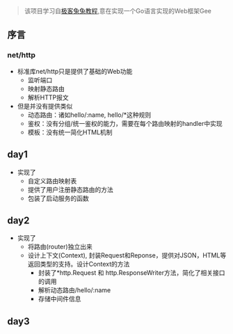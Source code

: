 >该项目学习自[极客兔兔教程](https://geektutu.com/post/gee.html),意在实现一个Go语言实现的Web框架Gee

## 序言
### net/http
- 标准库net/http只是提供了基础的Web功能
    - 监听端口
    - 映射静态路由
    - 解析HTTP报文
- 但是并没有提供类似    
    - 动态路由：诸如hello/:name, hello/*这种规则
    - 鉴权：没有分组/统一鉴权的能力，需要在每个路由映射的handler中实现
    - 模板：没有统一简化HTML机制
## day1
- 实现了
    - 自定义路由映射表
    - 提供了用户注册静态路由的方法
    - 包装了启动服务的函数
## day2
- 实现了
    - 将路由(router)独立出来
    - 设计上下文(Context), 封装Request和Reponse，提供对JSON，HTML等返回类型的支持。设计Context的方法
        - 封装了*http.Request 和 http.ResponseWriter方法，简化了相关接口的调用
        - 解析动态路由/hello/:name
        - 存储中间件信息
## day3
